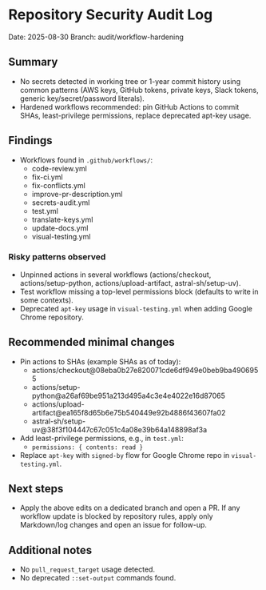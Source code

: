 # Repository Security Audit Log

Date: 2025-08-30
Branch: audit/workflow-hardening

## Summary
- No secrets detected in working tree or 1-year commit history using common patterns (AWS keys, GitHub tokens, private keys, Slack tokens, generic key/secret/password literals).
- Hardened workflows recommended: pin GitHub Actions to commit SHAs, least-privilege permissions, replace deprecated apt-key usage.

## Findings
- Workflows found in `.github/workflows/`:
  - code-review.yml
  - fix-ci.yml
  - fix-conflicts.yml
  - improve-pr-description.yml
  - secrets-audit.yml
  - test.yml
  - translate-keys.yml
  - update-docs.yml
  - visual-testing.yml

### Risky patterns observed
- Unpinned actions in several workflows (actions/checkout, actions/setup-python, actions/upload-artifact, astral-sh/setup-uv).
- Test workflow missing a top-level permissions block (defaults to write in some contexts).
- Deprecated `apt-key` usage in `visual-testing.yml` when adding Google Chrome repository.

## Recommended minimal changes
- Pin actions to SHAs (example SHAs as of today):
  - actions/checkout@08eba0b27e820071cde6df949e0beb9ba4906955
  - actions/setup-python@a26af69be951a213d495a4c3e4e4022e16d87065
  - actions/upload-artifact@ea165f8d65b6e75b540449e92b4886f43607fa02
  - astral-sh/setup-uv@38f3f104447c67c051c4a08e39b64a148898af3a
- Add least-privilege permissions, e.g., in `test.yml`:
  - `permissions: { contents: read }`
- Replace `apt-key` with `signed-by` flow for Google Chrome repo in `visual-testing.yml`.

## Next steps
- Apply the above edits on a dedicated branch and open a PR. If any workflow update is blocked by repository rules, apply only Markdown/log changes and open an issue for follow-up.

## Additional notes
- No `pull_request_target` usage detected.
- No deprecated `::set-output` commands found.
